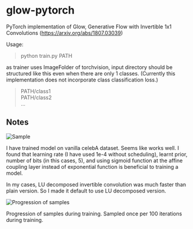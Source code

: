 # glow-pytorch
PyTorch implementation of Glow, Generative Flow with Invertible 1x1 Convolutions (https://arxiv.org/abs/1807.03039)

Usage:

> python train.py PATH

as trainer uses ImageFolder of torchvision, input directory should be structured like this even when there are only 1 classes. (Currently this implementation does not incorporate class classification loss.)

> PATH/class1 <br/>
> PATH/class2 <br/>
> ...

## Notes

![Sample](sample.png)

I have trained model on vanilla celebA dataset. Seems like works well. I found that learning rate (I have used 1e-4 without scheduling), learnt prior, number of bits (in this cases, 5), and using sigmoid function at the affine coupling layer instead of exponential function is beneficial to training a model.

In my cases, LU decomposed invertible convolution was much faster than plain version. So I made it default to use LU decomposed version.

![Progression of samples](progression.gif)

Progression of samples during training. Sampled once per 100 iterations during training.